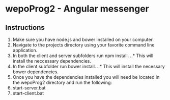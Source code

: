 # wepoProg2 - Angular messenger


## Instructions

1. Make sure you have node.js and bower installed on your computer.
2. Navigate to the projects directory using your favorite command line application.
3. In both the client and server subfolders run npm install.
..* This will install the neccessary dependencies.
4. In the client subfolder run bower install.
..* This will install the necessary bower dependencies.
5. Once you have the dependencies installed you will need be located in the wepoProg2 directory and run the following:
  1. start-server.bat
  2. start-client.bat
